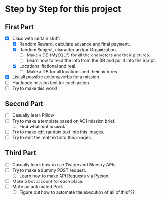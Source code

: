 # Step by Step for this project

## First Part

- [x] Class with certain stuff:
    - [x]  Random Reward, calculate advance and final payment.
    - [x]  Random Subject, character and/or Organization.
        - [ ]  Make a DB (MySQL?) for all the characters and their pictures.
        - [ ]  Learn how to read the info from the DB and put it into the Script.
    - [x]  Locations, fictional and real.
        - [ ]  Make a DB for all locations and their pictures.

- [x]  List all possible actions/verbs for a mission.
- [ ]  Hardcode mission text for each action.
- [ ]  Try to make this work!

## Second Part

- [ ]  Casually learn Pillow
- [ ]  Try to make a template based on AC1 mission brief.
    - [ ]  Find what font is used.
- [ ]  Try to make edit random text into this images.
- [ ]  Try to edit the real text into this images.

## Third Part

- [ ]  Casually learn how to use Twitter and Bluesky APIs.
- [ ]  Try to make a dummy POST request.
    - [ ]  Learn how to make API Requests via Python.
- [ ]  Make a bot account for each place.
- [ ]  Make an automated Post.
    - [ ]  Figure out how to automate the execution of all of this???